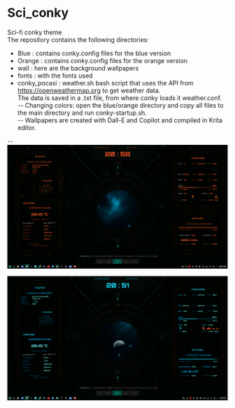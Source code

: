 # Sci_conky
Sci-fi conky theme     
The repository contains the following directories:    
- Blue :         contains conky.config files for the blue version
- Orange :       contains conky.config files for the orange version
- wall :         here are the background wallpapers
- fonts :        with the fonts used
- conky_pocasi : weather.sh bash script that uses the API from https://openweathermap.org to get weather data.     
                 The data is saved in a .txt file, from where conky loads it weather.conf.     
--
Changing colors: open the blue/orange directory and copy all files to the main directory and run conky-startup.sh.    
--
Wallpapers are created with Dall-E and Copilot and compiled in Krita editor.    

--    
<img src="OrangeP.png" alt="Screenshot_orange" width="600">     


<img src="BlueP.png" alt="Screenshot_blue" width="600">
